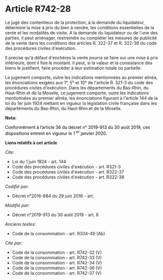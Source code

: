 # Article R742-28

Le     juge des contentieux de la protection, à la demande du liquidateur, détermine la mise à prix du bien à vendre, les
conditions essentielles de la vente et les modalités de visite. A la demande du liquidateur ou de l'une des parties, il peut
aménager, restreindre ou compléter les mesures de publicité de la vente dans les conditions des articles R. 322-37 et R.
322-38 du code des procédures civiles d'exécution. 

Il précise qu'à défaut d'enchères la vente pourra se faire sur une mise à prix inférieure, dont il fixe le montant. Il peut,
si la valeur et la consistance des biens le justifient, faire procéder à leur estimation totale ou partielle. 

Le jugement comporte, outre les indications mentionnées au premier alinéa, les énonciations exigées aux 1°, 5° et 10° de
l'article R. 321-3 du code des procédures civiles d'exécution. Dans les départements du Bas-Rhin, du Haut-Rhin et de la
Moselle, ce jugement comporte, outre les indications mentionnées au premier alinéa, les énonciations figurant à l'article 144
de la loi du 1er juin 1924 mettant en vigueur la législation civile française dans les départements du Bas-Rhin, du Haut-Rhin
et de la Moselle.

**Nota:**

<font color="black">Conformément à l’article 36 du décret n° 2019-913 du 30 août 2019, ces dispositions entrent en vigueur le
1
    <sup>er</sup> janvier 2020.</font>

**Liens relatifs à cet article**

_Cite_:

  - Loi du 1 juin 1924 - art. 144
  - Code des procédures civiles d'exécution - art. R321-3
  - Code des procédures civiles d'exécution - art. R322-37
  - Code des procédures civiles d'exécution - art. R322-38

_Codifié par_:

  - Décret n°2016-884 du 29 juin 2016 - art.

_Modifié par_:

  - Décret n°2019-913 du 30 août 2019 - art. 8

_Anciens textes_:

  - Code de la consommation - art. R334-49 (Ab)

_Cité par_:

  - Code de la consommation - art. R742-32 (V)
  - Code de la consommation - art. R742-33 (V)
  - Code de la consommation - art. R742-34 (V)
  - Code de la consommation - art. R742-36 (V)
  - Code de la consommation - art. R742-37 (V)
